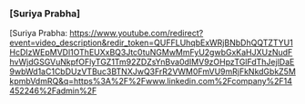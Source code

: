 ### [Suriya Prabha] ### 

[Suriya Prabha: https://www.youtube.com/redirect?event=video_description&redir_token=QUFFLUhqbExWRjBNbDhQQTZTYU1HcDIzWEpMVDl1OThEUXxBQ3Jtc0tuNGMwMmFyU2gwbGxKaHJXUzNudFhvWjdGSGVuNkpfOFlyTGZ1Tm92ZDZsYnBva0dIMV9zOHpzTGlFdThJejlDaE9wbWd1aC1CbDUzVTBuc3BTNXJwQ3FrR2VWM0FmVU9mRjFkNkdGbkZ5MkpmbVdmRQ&q=https%3A%2F%2Fwww.linkedin.com%2Fcompany%2F14452246%2Fadmin%2F
